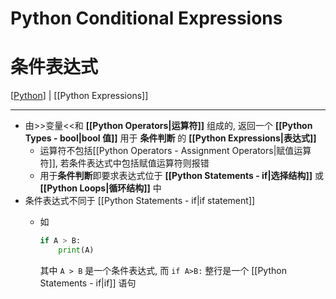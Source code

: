 # Python Conditional Expressions

# 条件表达式

[[Python]] | [[Python Expressions]]

---

* 由>>变量<<和 **[[Python Operators|运算符]]** 组成的, 返回一个 **[[Python Types - bool|bool 值]]** 用于 **条件判断** 的 **[[Python Expressions|表达式]]**
    * 运算符不包括[[Python Operators - Assignment Operators|赋值运算符]], 若条件表达式中包括赋值运算符则报错
    * 用于**条件判断**即要求表达式位于 **[[Python Statements - if|选择结构]]** 或 **[[Python Loops|循环结构]]** 中
* 条件表达式不同于 [[Python Statements - if|if statement]]
    * 如

        ```py
        if A > B:
            print(A)
        ```

        其中 `A > B` 是一个条件表达式, 而 `if A>B:` 整行是一个 [[Python Statements - if|if]] 语句

[//begin]: # "Autogenerated link references for markdown compatibility"
[Python]: Python "Python"
[//end]: # "Autogenerated link references"